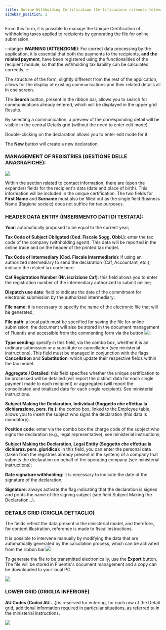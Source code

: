 ```yaml
---
title: Online Withholding Certification (Certificazione ritenuta telematica)
sidebar_position: 2
---
```


From this form, it is possible to manage the Unique Certification of withholding taxes applied to recipients by generating the file for online submission.

:::danger **WARNING (ATTENZIONE)**:
 For correct data processing by the application, it is essential that both the payments to the recipients, **and the related payment**, have been registered using the functionalities of the recipient module, so that the withholding tax liability can be calculated correctly.
:::

The structure of the form, slightly different from the rest of the application, allows for the display of existing communications and their related details all in one screen.

The **Search** button, present in the ribbon bar, allows you to search for communications already entered, which will be displayed in the upper grid Results.

By selecting a communication, a preview of the corresponding detail will be visible in the central Details grid (without the need to enter edit mode).

Double-clicking on the declaration allows you to enter edit mode for it.

The **New** button will create a new declaration.

### MANAGEMENT OF REGISTRIES (GESTIONE DELLE ANAGRAFICHE):

![](/img/it-it/finance-area/declarations/declarations/withholding-tax-certification/image01.png)

Within the section related to contact information, there are (open the expander) fields for the recipient's data (date and place of birth). This information will be included in the unique certification. The two fields for **First Name** and **Surname** must also be filled out as the single field Business Name (Ragione sociale) does not suffice for tax purposes.

### HEADER DATA ENTRY (INSERIMENTO DATI DI TESTATA):

**Year**: automatically proposed to be equal to the current year;

**Tax Code of Subject Obligated (Cod. Fiscale Sogg. Obbl.)**: enter the tax code of the company (withholding agent). This data will be reported in the online trace and on the header of the printed tax model.

**Tax Code of Intermediary (Cod. Fiscale intermediario)**: if using an authorized intermediary to send the declaration (Caf, Accountant, etc.), indicate the related tax code here.

**Caf Registration Number (Nr. iscrizione Caf)**: this field allows you to enter the registration number of the intermediary authorized to submit online;

**Dispatch use date**: field to indicate the date of the commitment for electronic submission by the authorized intermediary;

**File name**: it is necessary to specify the name of the electronic file that will be generated;

**File path**: a local path must be specified for saving the file for online submission; the document will also be stored in the document management of Fluentis and accessible from the commenting form via the button ![](/img/neutral/common/document-manager.png);

**Type sending**: specify in this field, via the combo box, whether it is an ordinary submission or a substitute or cancellation (see ministerial instructions). This field must be managed in conjunction with the flags **Cancellation** and **Substitution**, which update their respective fields within the tax model.

**Aggregate / Detailed**: this field specifies whether the unique certification to be processed will be detailed (will report the distinct data for each single payment made to each recipient) or aggregated (will report the consolidated and totalized data for each single recipient). See ministerial instructions.

**Subject Making the Declaration, Individual (Soggetto che effettua la dichiarazione, pers. fis.)**: the combo box, linked to the Employee table, allows you to insert the subject who signs the declaration (this data is mandatory).

**Position code**: enter via the combo box the charge code of the subject who signs the declaration (e.g., legal representative), see ministerial instructions;

**Subject Making the Declaration, Legal Entity (Soggetto che effettua la dichiaraz. pers. giuridica)**: in this field, you can enter the personal data (taken from the registries already present in the system) of a company that submits the declaration on behalf of the operating company (see ministerial instructions);

**Date signature withholding**: it is necessary to indicate the date of the signature of the declaration;

**Signature**: always activate the flag indicating that the declaration is signed and prints the name of the signing subject (see field Subject Making the Declaration...).

### DETAILS GRID (GRIGLIA DETTAGLIO)

The fields reflect the data present in the ministerial model, and therefore, for content illustration, reference is made to fiscal instructions.

It is possible to intervene manually by modifying the data that are automatically generated by the calculation process, which can be activated from the ribbon bar.![](/img/it-it/finance-area/declarations/declarations/withholding-tax-certification/image03.png)

To generate the file to be transmitted electronically, use the **Export** button. The file will be stored in Fluentis's document management and a copy can be downloaded to your local PC.

![](/img/neutral/common/document-manager.png)

### LOWER GRID (GRIGLIA INFERIORE)

**AU Codes (Codici AU....)** is reserved for entering, for each row of the Detail grid, additional information required in particular situations, as referred to in the ministerial instructions.

![](/img/it-it/finance-area/declarations/declarations/withholding-tax-certification/image05.png)